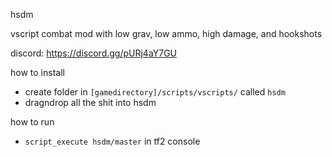 hsdm

vscript combat mod with low grav, low ammo, high damage, and hookshots

discord: https://discord.gg/pURj4aY7GU

how to install
- create folder in `[gamedirectory]/scripts/vscripts/` called `hsdm`
- dragndrop all the shit into hsdm

how to run
- `script_execute hsdm/master` in tf2 console
